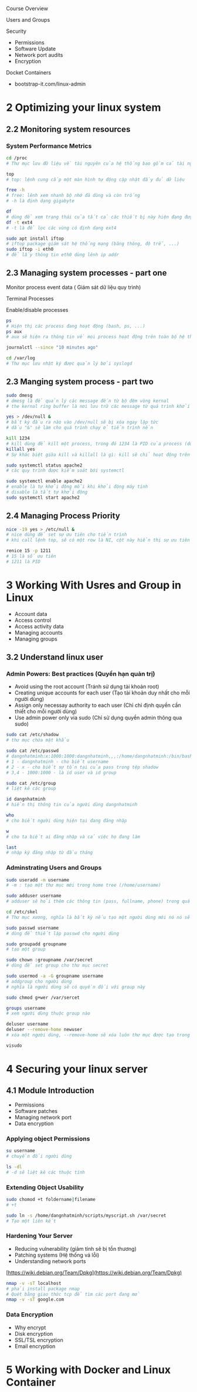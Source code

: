 Course Overview

Users and Groups

Security

- Permissions
- Software Update
- Network port audits
- Encryption

Docket Containers

- bootstrap-it.com/linux-admin

# **2 Optimizing your linux system**

## **2.2 Monitoring system resources**

### **System Performance Metrics**

```bash
cd /proc
# Thư mục lưu đữ liệu về tài nguyên của hệ thống bao gồm cả tài nguyên bị tiêu hao

top
# top: lệnh cung cấp một màn hình tự động cập nhật đầy đủ dữ liệu

free -h
# free: lênh xem nhanh bộ nhớ đã dùng và còn trống
# -h là định dạng gigabyte

df
# dùng để xem trạng thái của tất cả các thiết bị này hiện đang được gắn vào hệ thống của bạn
df -t ext4
# -t là để lọc các vùng có định dạng ext4
```

```bash
sudo apt install iftop
# iftop package giám sát hệ thống mạng (băng thông, độ trễ, ...)
sudo iftop -i eth0
# để lấy thông tin eth0 dùng lênh ip addr
```

## **2.3 Managing system processes - part one**

Monitor process event data ( Giám sát dữ liệu quy trình)

Terminal Processes

Enable/disable processes

```bash
ps
# Hiện thị các process đang hoạt động (bash, ps, ...)
ps aux
# aux sẽ hiện ra thông tin về mọi process hoạt động trên toàn bộ hệ thống của bạn

journalctl --since "10 minutes ago"

cd /var/log
# Thư mục lưu nhật ký được quản lý bởi syslogd
```

## **2.3 Manging system process - part two**

```bash
sudo dmesg
# dmesg là để quản lý các message đến từ bộ đệm vòng kernal
# the kernal ring buffer là nơi lưu trữ các message từ quá trình khởi động gần đây nhất

yes > /dev/null &
# bất kỳ đầu ra nào vào /dev/null sẽ bị xóa ngay lập tức
# dấu "&" sẽ làm cho quá trình chạy ở tiến trình nền

kill 1234
# kill dùng để kill một process, trong đó 1234 là PID của process (dùng ps để lấy thông tin tiến trình)
killall yes
# Sự khác biệt giữa kill và killall là gì: kill sẽ chỉ hoạt động trên tiến trình sử dụng PID cụ thể, killall sẽ kill tất cả trường hợp có trên hệ thống

sudo systemctl status apache2
# các quy trình được kiểm soát bới systemctl

sudo systemctl enable apache2
# enable là tự khởi động mỗi khi khởi động máy tính
# disable là tắt tự khởi động
sudo systemctl start apache2
```

## **2.4 Managing Process Priority**

```bash
nice -19 yes > /etc/null &
# nice dùng để set sự ưu tiên cho tiến trình
# khi call lệnh top, sẽ có một row là NI, cột này hiển thị sự ưu tiên

renice 15 -p 1211
# 15 là số ưu tiên
# 1211 là PID
```

# **3 Working With Usres and Group in Linux**

- Account data
- Access control
- Access activity data
- Managing accounts
- Managing groups

## **3.2 Understand linux user**

### Admin Powers: Best practices (Quyền hạn quản trị)

- Avoid using the root account (Tránh sử dụng tài khoản root)
- Creating unique accounts for each user (Tạo tài khoản duy nhất cho mỗi người dùng)
- Assign only necessay authority to each user (Chỉ chỉ định quyền cần thiết cho mỗi người dùng)
- Use admin power only via sudo (Chỉ sử dụng quyền admin thông qua sudo)

```bash
sudo cat /etc/shadow
# thư mục chứa mật khẩu

sudo cat /etc/passwd
# dangnhatminh:x:1000:1000:dangnhatminh,,,:/home/dangnhatminh:/bin/bash
# 1 - dangnhatminh - cho biết username
# 2 - x - cho biết sự tồn tại của pass trong tệp shadow
# 3,4 - 1000:1000 - là id user và id group

sudo cat /etc/group
# liệt kê các group

id dangnhatminh
# hiển thị thông tin của người dùng dangnhatminh

who
# cho biết người dùng hiện tại đang đăng nhập

w
# cho ta biết ai đăng nhập và cả việc họ đang làm

last
# nhập ký đăng nhập từ đầu tháng
```

### **Adminstrating Users and Groups**

```bash
sudo useradd -m username
# -m : tạo một thư mục mới trong home tree (/home/username)

sudo adduser username
# adduser sẽ hỏi thêm các thông tin (pass, fullname, phone) trong quá trình tạo

cd /etc/skel
# Thư mục xương, nghĩa là bất kỳ nếu tạo một người dùng mới nó nó sẽ có cá thư mục tương tự /etc/skel -> /home/user sẽ giống /etc/skel khi mới tạo

sudo passwd username
# dùng để thiết lập passwd cho người dùng

sudo groupadd groupname
# tạo một group 

sudo chown :groupname /var/secret
# dùng để set group cho thư mục secret

sudo usermod -a -G groupname username
# addgroup cho người dùng
# nghĩa là người dùng sẽ có quyền đối với group này

sudo chmod g+wer /var/sercet

groups username
# xem người dùng thuộc group nào

deluser username
deluser --remove-home newuser
# xóa một người dùng, --remove-home sẽ xóa luôn thư mục được tạo trong /home

visudo
```

# **4 Securing your linux server**

## **4.1 Module Introduction**

- Permissions
- Software patches
- Managing network port
- Data encryption

### **Applying object Permissions**

```bash
su username
# chuyển đổi người dùng

ls -dl
# -d sẽ liệt kê các thuộc tính
```

### **Extending Object Usability**

```bash
sudo chomod +t foldername|filename
# +t 

sudo ln -s /home/dangnhatminh/scripts/myscript.sh /var/secret
# Tạo một liên kết
```

### **Hardening Your Server**

- Reducing vulnerability (giảm tính sẽ bị tồn thương)
- Patching systems (Hệ thống vá lỗi)
- Understanding network ports

[https://wiki.debian.org/Team/Dpkg](https://wiki.debian.org/Team/Dpkg)

```bash
nmap -v -sT localhost
# phải install package nmap
# Quét bằng giao thức tcp để tìm các port đang mở
nmap -v -sT google.com
```

### **Data Encryption**

- Why encrypt
- Disk encryption
- SSL/TSL encryption
- Email encryption

# **5 Working with Docker and Linux Container**
